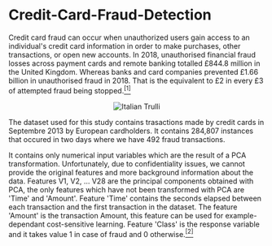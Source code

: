 # Credit-Card-Fraud-Detection
Credit card fraud can occur when unauthorized users gain access to an individual's credit card information in order to make purchases, other transactions, or open new accounts.   In 2018, unauthorised financial fraud losses across payment cards and remote banking totalled £844.8 million in the United Kingdom. Whereas banks and card companies prevented £1.66 billion in unauthorised fraud in 2018. That is the equivalent to £2 in every £3 of attempted fraud being stopped.[<sup>[1]</sup>](https://en.wikipedia.org/wiki/Credit_card_fraud)

<div align="center"><img src="https://www.practicalecommerce.com/wp-content/uploads/2019/02/Credit-card-fraud.jpg" alt="Italian Trulli"></div>

The dataset used for this study contains trasactions made by credit cards in Septembre 2013 by European cardholders. It contains 284,807 instances that occured in two days where we have 492 fraud transactions.

It contains only numerical input variables which are the result of a PCA transformation. Unfortunately, due to confidentiality issues, we cannot provide the original features and more background information about the data. Features V1, V2, … V28 are the principal components obtained with PCA, the only features which have not been transformed with PCA are 'Time' and 'Amount'. Feature 'Time' contains the seconds elapsed between each transaction and the first transaction in the dataset. The feature 'Amount' is the transaction Amount, this feature can be used for example-dependant cost-sensitive learning. Feature 'Class' is the response variable and it takes value 1 in case of fraud and 0 otherwise.[<sup>[2]</sup>](https://www.kaggle.com/datasets/mlg-ulb/creditcardfraud)
